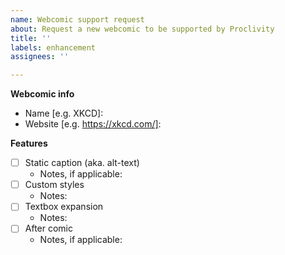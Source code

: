 ```yaml
---
name: Webcomic support request
about: Request a new webcomic to be supported by Proclivity
title: ''
labels: enhancement
assignees: ''

---
```


**Webcomic info**
- Name [e.g. XKCD]: 
- Website [e.g. https://xkcd.com/]: 

**Features**
- [ ] Static caption (aka. alt-text)
  - Notes, if applicable: 
- [ ] Custom styles
  - Notes: 
- [ ] Textbox expansion
  - Notes: 
- [ ] After comic
  - Notes, if applicable: 
